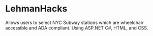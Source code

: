 # LehmanHacks
Allows users to select NYC Subway stations which are wheelchair accessible and ADA compliant.
Using ASP.NET C#, HTML, and CSS.

